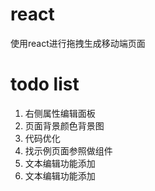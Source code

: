 # react
使用react进行拖拽生成移动端页面

# todo list
1. 右侧属性编辑面板
2. 页面背景颜色背景图
3. 代码优化
4. 找示例页面参照做组件
5. 文本编辑功能添加
5. 文本编辑功能添加
